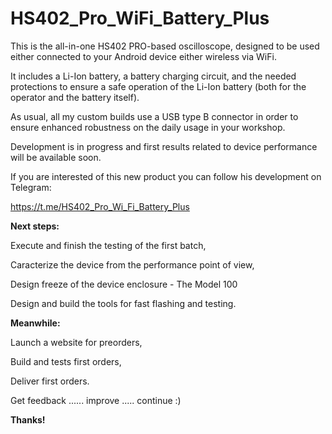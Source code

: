 # HS402_Pro_WiFi_Battery_Plus


This is the all-in-one HS402 PRO-based oscilloscope, designed to be used either connected to your Android device either wireless via WiFi.

It includes a Li-Ion battery, a battery charging circuit, and the needed protections to ensure a safe operation of the Li-Ion battery (both for the operator and the battery itself).

As usual, all my custom builds use a USB type B connector in order to ensure enhanced robustness on the daily usage in your workshop.


Development is in progress and first results related to device performance will be available soon.

If you are interested of this new product you can follow his development on Telegram:

https://t.me/HS402_Pro_Wi_Fi_Battery_Plus


**Next steps:**

Execute and finish the testing of the first batch,

Caracterize the device from the performance point of view,

Design freeze of the device enclosure - The Model 100

Design and build the tools for fast flashing and testing.


**Meanwhile:**

Launch a website for preorders,

Build and tests first orders,

Deliver first orders. 

Get feedback ...... improve ..... continue :)



**Thanks!**
